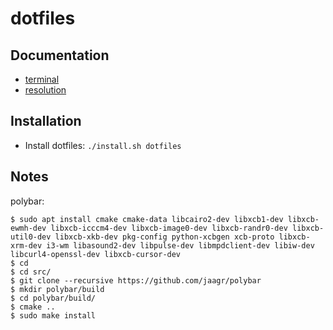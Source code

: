 # dotfiles

## Documentation

- [terminal](doc/terminal.md)
- [resolution](doc/resolution.md)

## Installation

- Install dotfiles: `./install.sh dotfiles`

## Notes

polybar:
```
$ sudo apt install cmake cmake-data libcairo2-dev libxcb1-dev libxcb-ewmh-dev libxcb-icccm4-dev libxcb-image0-dev libxcb-randr0-dev libxcb-util0-dev libxcb-xkb-dev pkg-config python-xcbgen xcb-proto libxcb-xrm-dev i3-wm libasound2-dev libpulse-dev libmpdclient-dev libiw-dev libcurl4-openssl-dev libxcb-cursor-dev
$ cd
$ cd src/
$ git clone --recursive https://github.com/jaagr/polybar
$ mkdir polybar/build
$ cd polybar/build/
$ cmake ..
$ sudo make install
```
